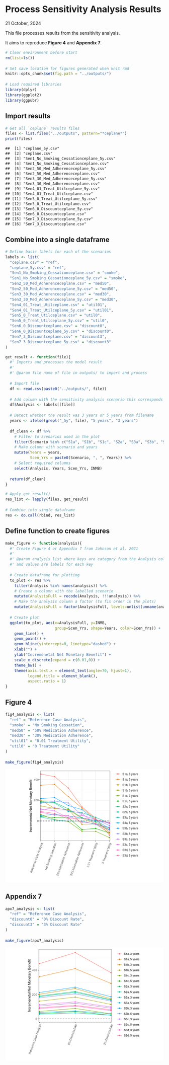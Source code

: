 Process Sensitivity Analysis Results
================
21 October, 2024

This file processes results from the sensitivity analysis.

It aims to reproduce **Figure 4** and **Appendix 7**.

``` r
# Clear environment before start
rm(list=ls())

# Set save location for figures generated when knit rmd
knitr::opts_chunk$set(fig.path = "../outputs/")

# Load required libraries
library(dplyr)
library(ggplot2)
library(ggpubr)
```

## Import results

``` r
# Get all `ceplane` results files
files <- list.files("../outputs", pattern="*ceplane*")
print(files)
```

    ##  [1] "ceplane_5y.csv"                         
    ##  [2] "ceplane.csv"                            
    ##  [3] "Sen1_No_Smoking_Cessationceplane_5y.csv"
    ##  [4] "Sen1_No_Smoking_Cessationceplane.csv"   
    ##  [5] "Sen2_50_Med_Adherenceceplane_5y.csv"    
    ##  [6] "Sen2_50_Med_Adherenceceplane.csv"       
    ##  [7] "Sen3_30_Med_Adherenceceplane_5y.csv"    
    ##  [8] "Sen3_30_Med_Adherenceceplane.csv"       
    ##  [9] "Sen4_01_Treat_Utilceplane_5y.csv"       
    ## [10] "Sen4_01_Treat_Utilceplane.csv"          
    ## [11] "Sen5_0_Treat_Utilceplane_5y.csv"        
    ## [12] "Sen5_0_Treat_Utilceplane.csv"           
    ## [13] "Sen6_0_Discountceplane_5y.csv"          
    ## [14] "Sen6_0_Discountceplane.csv"             
    ## [15] "Sen7_3_Discountceplane_5y.csv"          
    ## [16] "Sen7_3_Discountceplane.csv"

## Combine into a single dataframe

``` r
# Define basic labels for each of the scenarios
labels <- list(
  "ceplane.csv" = "ref",
  "ceplane_5y.csv" = "ref",
  "Sen1_No_Smoking_Cessationceplane.csv" = "smoke",
  "Sen1_No_Smoking_Cessationceplane_5y.csv" = "smoke",
  "Sen2_50_Med_Adherenceceplane.csv" = "med50",
  "Sen2_50_Med_Adherenceceplane_5y.csv" = "med50",
  "Sen3_30_Med_Adherenceceplane.csv" = "med30",
  "Sen3_30_Med_Adherenceceplane_5y.csv" = "med30",
  "Sen4_01_Treat_Utilceplane.csv" = "util01",
  "Sen4_01_Treat_Utilceplane_5y.csv" = "util01",
  "Sen5_0_Treat_Utilceplane.csv" = "util0",
  "Sen5_0_Treat_Utilceplane_5y.csv" = "util0",
  "Sen6_0_Discountceplane.csv" = "discount0",
  "Sen6_0_Discountceplane_5y.csv" = "discount0",
  "Sen7_3_Discountceplane.csv" = "discount3",
  "Sen7_3_Discountceplane_5y.csv" = "discount3"
)
```

``` r
get_result <- function(file){
  #' Imports and processes the model result
  #' 
  #' @param file name of file in outputs/ to import and process

  # Import file
  df <- read.csv(paste0("../outputs/", file))

  # Add column with the sensitivity analysis scenario this corresponds to
  df$Analysis <- labels[[file]]

  # Detect whether the result was 3 years or 5 years from filename
  years <- ifelse(grepl("_5y", file), "5 years", "3 years")

  df_clean <- df %>%
    # Filter to Scenarios used in the plot
    filter(Scenario %in% c("S1a", "S1b", "S1c", "S2a", "S3a", "S3b", "S3c", "S3d")) %>%
    # Make column with scenario and years
    mutate(Years = years,
           Scen_Yrs = paste0(Scenario, ", ", Years)) %>%
    # Select required columns
    select(Analysis, Years, Scen_Yrs, INMB)

  return(df_clean)
}
```

``` r
# Apply get_result()
res_list <- lapply(files, get_result)

# Combine into single dataframe
res <- do.call(rbind, res_list)
```

## Define function to create figures

``` r
make_figure <- function(analysis){
  #' Create Figure 4 or Appendix 7 from Johnson et al. 2021
  #' 
  #' @param analysis list where keys are category from the Analysis column,
  #' and values are labels for each key

  # Create dataframe for plotting
  to_plot <- res %>%
    filter(Analysis %in% names(analysis)) %>%
    # Create a column with the labelled scenario
    mutate(AnalysisFull = recode(Analysis, !!!analysis)) %>%
    # Make the analysis column a factor (to fix order in the plots)
    mutate(AnalysisFull = factor(AnalysisFull, levels=unlist(unname(analysis))))
  
  # Create plot
  ggplot(to_plot, aes(x=AnalysisFull, y=INMB,
                      group=Scen_Yrs, shape=Years, color=Scen_Yrs)) +
    geom_line() +
    geom_point() +
    geom_hline(yintercept=0, linetype="dashed") +
    xlab("") +
    ylab("Incremenetal Net Monetary Benefit") +
    scale_x_discrete(expand = c(0.01,0)) +
    theme_bw() +
    theme(axis.text.x = element_text(angle=70, hjust=1),
          legend.title = element_blank(),
          aspect.ratio = 1)
}
```

## Figure 4

``` r
fig4_analysis <- list(
  "ref" = "Reference Case Analysis",
  "smoke" = "No Smoking Cessation",
  "med50" = "50% Medication Adherence",
  "med30" = "30% Medication Adherence",
  "util01" = "0.01 Treatment Utility",
  "util0" = "0 Treatment Utility"
)

make_figure(fig4_analysis)
```

![](../outputs/fig4-1.png)<!-- -->

## Appendix 7

``` r
apx7_analysis <- list(
  "ref" = "Reference Case Analysis",
  "discount0" = "0% Discount Rate",
  "discount3" = "3% Discount Rate"
)

make_figure(apx7_analysis)
```

![](../outputs/appendix7-1.png)<!-- -->
